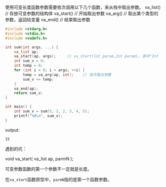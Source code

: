 使用可变长度函数参数需要依次调用以下几个函数，来从栈中取出参数。
va_list()			// 存放可变参数的结构体
va_start()		// 开始取出参数
va_arg()		  // 取出某个类型的参数，返回给变量
va_end()		// 结束取出参数

```c
#include <stdarg.h>
#include <stdio.h>
#include <vadefs.h>

int sum(int args, ...) {
    va_list ap;
    va_start(ap, args);     // va_start(1st param,2st param), 其中"2st param"为紧接着“...”前的第一个参数
    int sum_v = 0;
    int temp = 0;
    for (int i = 0; i < args; ++i) {
        temp = va_arg(ap, int);    // 依次取出参数
        sum_v += temp;
    }
    va_end(ap);
    return sum_v;
}

int main() {
    int sum_v = sum(5, 1, 2, 3, 4, 5);
    printf("%d\n", sum_v);
}
```
output:
```
15
```

遇到的坑：

void va_start( va_list ap, parmN );

可变参数函数的第一个参数不一定就是长度。

在`va_start`函数原型中，`parmN`指的是第一个函数参数。
